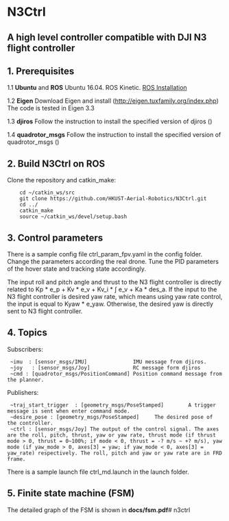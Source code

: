 # N3Ctrl #
## A high level controller compatible with DJI N3 flight controller

## 1. Prerequisites
1.1 **Ubuntu** and **ROS**
Ubuntu  16.04.
ROS Kinetic. [ROS Installation](http://wiki.ros.org/ROS/Installation)

1.2 **Eigen**
Download Eigen and install (http://eigen.tuxfamily.org/index.php)
The code is tested in Eigen 3.3

1.3 **djiros**
Follow the instruction to install the specified version of djiros ()

1.4 **quadrotor_msgs**
Follow the instruction to install the specified version of quadrotor_msgs ()

## 2. Build N3Ctrl on ROS
Clone the repository and catkin_make:
```
    cd ~/catkin_ws/src
    git clone https://github.com/HKUST-Aerial-Robotics/N3Ctrl.git
    cd ../
    catkin_make
    source ~/catkin_ws/devel/setup.bash
```

## 3. Control parameters
There is a sample config file ctrl_param_fpv.yaml in the config folder.
Change the parameters according the real drone. Tune the PID parameters of the hover state and tracking state accordingly.

The input roll and pitch angle and thrust to the N3 flight controller is directly related to Kp * e_p + Kv * e_v + Kv_i * &int; e_v + Ka * des_a.
If the input to the N3 flight controller is desired yaw rate, which means using yaw rate control, the input is equal to Kyaw * e_yaw. Otherwise, the desired yaw is directly sent to N3 flight controller.   

## 4. Topics
Subscribers:
```
 ~imu  : [sensor_msgs/IMU]               IMU message from djiros.
 ~joy   : [sensor_msgs/Joy]              RC message form djiros
 ~cmd : [quadrotor_msgs/PositionCommand] Position command message from the planner.
```
Publishers:
```
 ~traj_start_trigger  : [geometry_msgs/PoseStamped]        A trigger message is sent when enter command mode.
 ~desire_pose : [geometry_msgs/PoseStamped]     The desired pose of the controller.
 ~ctrl : [sensor_msgs/Joy] The output of the control signal. The axes are the roll, pitch, thrust, yaw or yaw rate, thrust mode (if thrust mode > 0, thrust = 0~100%; if mode < 0, thrust = -? m/s ~ +? m/s), yaw mode (if yaw_mode > 0, axes[3] = yaw; if yaw_mode < 0, axes[3] = yaw_rate) respectively. The roll, pitch and yaw or yaw rate are in FRD frame. 
```

There is a sample launch file ctrl_md.launch in the launch folder.

## 5. Finite state machine (FSM)
The detailed graph of the FSM is shown in **docs/fsm.pdf**# n3ctrl
